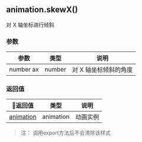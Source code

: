 ## animation.skewX()

对 X 轴坐标进行倾斜

### 参数

|参数|类型|说明|
|:--:|:--:|:--:|
|number ax|number|对 X 轴坐标倾斜的角度|

### 返回值
|返回值|类型|说明|
|:--:|:--:|:--:|
|[animation](/api/createAnimation/animation/main.md)|animation|动画实例|

> 注： 调用export方法后不会清除该样式

